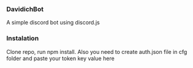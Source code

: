 ### DavidichBot
A simple discord bot using discord.js

### Instalation
Clone repo, run npm install.
Also you need to create auth.json file in cfg folder and paste your token key value here